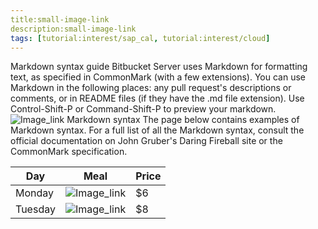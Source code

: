 ```yaml
---
title:small-image-link
description:small-image-link
tags: [tutorial:interest/sap_cal, tutorial:interest/cloud]
---
```

Markdown syntax guide
Bitbucket Server uses Markdown for formatting text, as specified in CommonMark (with a few extensions). You can use Markdown in the following places:
any pull request's descriptions or comments, or
in README files (if they have the .md file extension).
Use Control-Shift-P or Command-Shift-P to preview your markdown.![Image_link](https://www.smallbusinesssaturdayuk.com/Images/Small-Business-Saturday-UK-Google-Plus.gif)
Markdown syntax
The page below contains examples of Markdown syntax. For a full list of all the Markdown syntax, consult the official documentation on John Gruber's Daring Fireball site or the CommonMark specification.

| Day     | Meal    | Price |
| --------|---------|-------|
| Monday  | ![Image_link](https://www.smallbusinesssaturdayuk.com/Images/Small-Business-Saturday-UK-Google-Plus.gif)   | $6    |
| Tuesday |![Image_link]( http://www.va.gov/OSDBU/images/business.png) | $8    |
